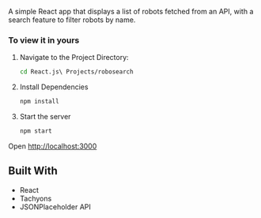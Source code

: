 
A simple React app that displays a list of robots fetched from an API, with a search feature to filter robots by name.


### To view it in yours

1. Navigate to the Project Directory:

    ```bash
    cd React.js\ Projects/robosearch

2. Install Dependencies

    ```bash
    npm install

3. Start the server

    ```bash
    npm start

Open [http://localhost:3000](http://localhost:3000)


## Built With

- React
- Tachyons
- JSONPlaceholder API
